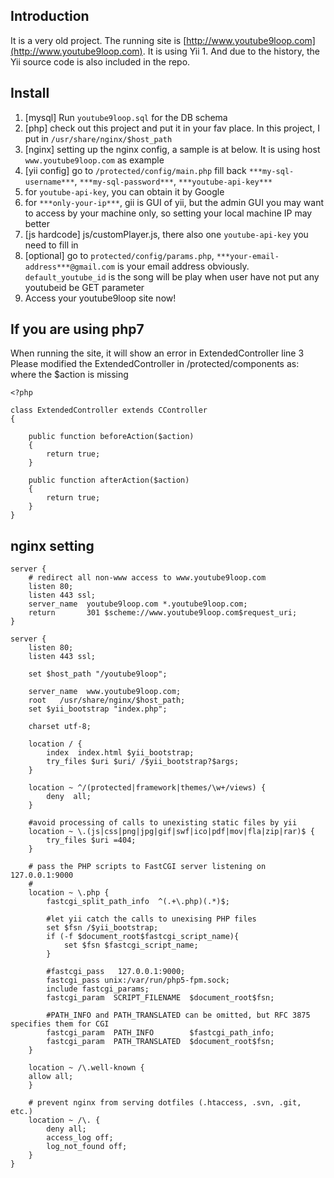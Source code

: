 ## Introduction
It is a very old project. The running site is [http://www.youtube9loop.com](http://www.youtube9loop.com). It is using Yii 1. And due to the history, the Yii source code is also included in the repo.

## Install
 1. [mysql] Run `youtube9loop.sql` for the DB schema
 2. [php] check out this project and put it in your fav place. In this project, I put in `/usr/share/nginx/$host_path`
 3. [nginx] setting up the nginx config, a sample is at below. It is using host `www.youtube9loop.com` as example
 4. [yii config] go to `/protected/config/main.php` fill back `***my-sql-username***`, `***my-sql-password***`, `***youtube-api-key***`
 5. for `youtube-api-key`, you can obtain it by Google
 6. for `***only-your-ip***`, gii is GUI of yii, but the admin GUI you may want to access by your machine only, so setting your local machine IP may better
 7. [js hardcode] js/customPlayer.js, there also one `youtube-api-key` you need to fill in
 6. [optional] go to `protected/config/params.php`, `***your-email-address***@gmail.com` is your email address obviously. `default_youtube_id` is the song will be play when user have not put any youtubeid be GET parameter
 7. Access your youtube9loop site now!

## If you are using php7
When running the site, it will show an error in ExtendedController line 3
Please modified the ExtendedController in /protected/components as: where the $action is missing

```
<?php

class ExtendedController extends CController
{
	
	public function beforeAction($action)
	{
		return true;
	}
	
	public function afterAction($action)
	{
		return true;
	}
}
```


## nginx setting

```
server {
	# redirect all non-www access to www.youtube9loop.com
    listen 80;
    listen 443 ssl;
    server_name  youtube9loop.com *.youtube9loop.com;
    return       301 $scheme://www.youtube9loop.com$request_uri;
}

server {
    listen 80;
    listen 443 ssl;

    set $host_path "/youtube9loop";

    server_name  www.youtube9loop.com;
    root   /usr/share/nginx/$host_path;
    set $yii_bootstrap "index.php";

    charset utf-8;

    location / {
        index  index.html $yii_bootstrap;
        try_files $uri $uri/ /$yii_bootstrap?$args;
    }

    location ~ ^/(protected|framework|themes/\w+/views) {
        deny  all;
    }

    #avoid processing of calls to unexisting static files by yii
    location ~ \.(js|css|png|jpg|gif|swf|ico|pdf|mov|fla|zip|rar)$ {
        try_files $uri =404;
    }

    # pass the PHP scripts to FastCGI server listening on 127.0.0.1:9000
    #
    location ~ \.php {
        fastcgi_split_path_info  ^(.+\.php)(.*)$;

        #let yii catch the calls to unexising PHP files
        set $fsn /$yii_bootstrap;
        if (-f $document_root$fastcgi_script_name){
            set $fsn $fastcgi_script_name;
        }

        #fastcgi_pass   127.0.0.1:9000;
        fastcgi_pass unix:/var/run/php5-fpm.sock;
        include fastcgi_params;
        fastcgi_param  SCRIPT_FILENAME  $document_root$fsn;

        #PATH_INFO and PATH_TRANSLATED can be omitted, but RFC 3875 specifies them for CGI
        fastcgi_param  PATH_INFO        $fastcgi_path_info;
        fastcgi_param  PATH_TRANSLATED  $document_root$fsn;
    }

    location ~ /\.well-known {
	allow all;
    }

    # prevent nginx from serving dotfiles (.htaccess, .svn, .git, etc.)
    location ~ /\. {
        deny all;
        access_log off;
        log_not_found off;
    }
}
```

